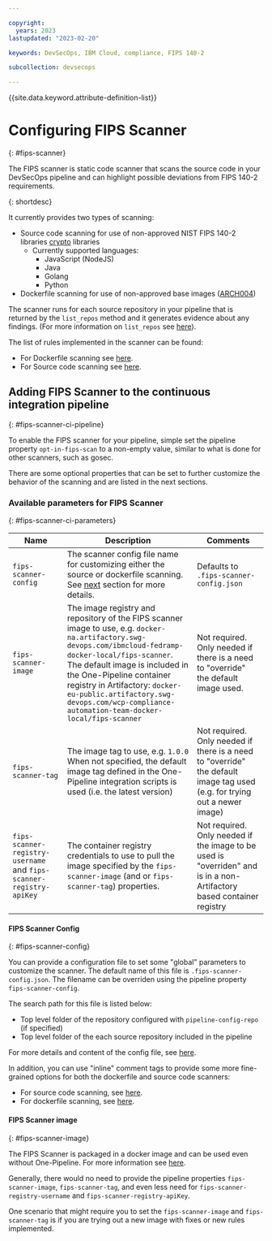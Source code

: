 ```yaml
---

copyright:
  years: 2023
lastupdated: "2023-02-20"

keywords: DevSecOps, IBM Cloud, compliance, FIPS 140-2

subcollection: devsecops

---
```


{{site.data.keyword.attribute-definition-list}}

# Configuring FIPS Scanner

{: #fips-scanner}

The FIPS scanner is static code scanner that scans the source code in your DevSecOps pipeline and can highlight possible deviations from FIPS 140-2 requirements. 

{: shortdesc}

It currently provides two types of scanning:

- Source code scanning for use of non-approved NIST FIPS 140-2 libraries [crypto](https://pages.github.ibm.com/ibmcloud/governed-content-site/cryptography_1) libraries
  - Currently supported languages:
    - JavaScript (NodeJS)
    - Java
    - Golang
    - Python
- Dockerfile scanning for use of non-approved base images ([ARCH004](https://test.cloud.ibm.com/docs/service-framework?topic=service-framework-architecture-arch-#arch004-container-provenance))

The scanner runs for each source repository in your pipeline that is returned by the `list_repos` method and it generates evidence about any findings. (For more information on `list_repos` see [here](/docs/devsecops?topic=devsecops-pipelinectl.md#list_repos)).

The list of rules implemented in the scanner can be found:

- For Dockerfile scanning see [here](https://github.ibm.com/ibmcloud/fips-scanning-rules/blob/master/dockerfiles/RULES.md).
- For Source code scanning see [here](https://github.ibm.com/ibmcloud/fips-scanning-rules/blob/master/semgrep/RULES.md).

## Adding FIPS Scanner to the continuous integration pipeline

{: #fips-scanner-ci-pipeline}

To enable the FIPS scanner for your pipeline, simple set the pipeline property `opt-in-fips-scan` to a non-empty value, similar to what is done for other scanners, such as gosec.

There are some optional properties that can be set to further customize the behavior of the scanning and are listed in the next sections.

### Available parameters for FIPS Scanner

{: #fips-scanner-ci-parameters}

| Name                                                         | Description                                                  | Comments                                                     |
| ------------------------------------------------------------ | ------------------------------------------------------------ | ------------------------------------------------------------ |
| `fips-scanner-config`                                        | The scanner config file name for customizing either the source or dockerfile scanning. See [next](#fips-scanner-config) section for more details. | Defaults to `.fips-scanner-config.json`                      |
| `fips-scanner-image`                                         | The image registry and repository of the FIPS scanner image to use, e.g. `docker-na.artifactory.swg-devops.com/ibmcloud-fedramp-docker-local/fips-scanner`.<br/>The default image is included in the One-Pipeline container registry in Artifactory: `docker-eu-public.artifactory.swg-devops.com/wcp-compliance-automation-team-docker-local/fips-scanner` | Not required. Only needed if there is a need to "override" the default image used. |
| `fips-scanner-tag`                                           | The image tag to use, e.g. `1.0.0`<br/>When not specified, the default image tag defined in the One-Pipeline integration scripts is used (i.e. the latest version) | Not required. Only needed if there is a need to "override" the default image tag used (e.g. for trying out a newer image) |
| `fips-scanner-registry-username` and `fips-scanner-registry-apiKey` | The container registry credentials to use to pull the image specified by the `fips-scanner-image` (and or `fips-scanner-tag`) properties. | Not required. Only needed if the image to be used is "overriden" and is in a non-Artifactory based container registry |

#### FIPS Scanner Config

{: #fips-scanner-config}

You can provide a configuration file to set some "global" parameters to customize the scanner. The default name of this file is `.fips-scanner-config.json`. The filename can be overriden using the pipeline property `fips-scanner-config`.

The search path for this file is listed below:

- Top level folder of the repository configured with `pipeline-config-repo` (if specified)
- Top level folder of the each source repository included in the pipeline

For more details and content of the config file, see [here](https://github.ibm.com/ibmcloud/fips-scanning-rules#customizing-the-scaning).

In addition, you can use "inline" comment tags to provide some more fine-grained options for both the dockerfile and source code scanners:

- For source code scanning, see [here](https://github.ibm.com/ibmcloud/fips-scanning-rules/blob/master/semgrep/README.md#dealing-with-false-positive-semgrep-findings).
- For dockerfile scanning, see [here](https://github.ibm.com/ibmcloud/dockerfile-scanner#excluding-dockerfile-instructions-from-scanning).

#### FIPS Scanner image 

{: #fips-scanner-image}

The FIPS Scanner is packaged in a docker image and can be used even without One-Pipeline. For more information see [here](https://github.ibm.com/ibmcloud/fips-scanning-rules#using-the-rules-and-scripts-from-this-repository).

Generally, there would no need to provide the pipeline properties `fips-scanner-image`, `fips-scanner-tag`, and even less need for  `fips-scanner-registry-username` and `fips-scanner-registry-apiKey`.

One scenario that might require you to set the `fips-scanner-image` and `fips-scanner-tag` is if you are trying out a new image with fixes or new rules implemented.
